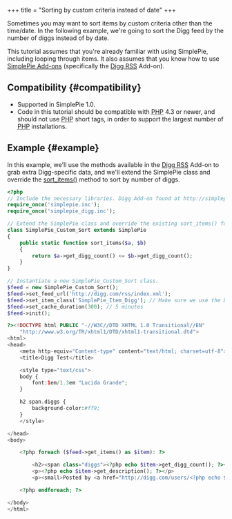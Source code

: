 +++
title = "Sorting by custom criteria instead of date"
+++

Sometimes you may want to sort items by custom criteria other than the time/date. In the following example, we're going to sort the Digg feed by the number of diggs instead of by date.

<div class="warning">

This tutorial assumes that you're already familiar with using SimplePie, including looping through items. It also assumes that you know how to use [SimplePie Add-ons](@/wiki/addons/_index.md) (specifically the [Digg RSS](@/wiki/addons/digg.md) Add-on).

</div>

## Compatibility {#compatibility}

- Supported in SimplePie 1.0.
- Code in this tutorial should be compatible with <abbr title="Hypertext Preprocessor">PHP</abbr> 4.3 or newer, and should not use <abbr title="Hypertext Preprocessor">PHP</abbr> short tags, in order to support the largest number of <abbr title="Hypertext Preprocessor">PHP</abbr> installations.

## Example {#example}

In this example, we'll use the methods available in the [Digg RSS](@/wiki/addons/digg.md) Add-on to grab extra Digg-specific data, and we'll extend the SimplePie class and override the [sort_items()](@/wiki/reference/simplepie/sort_items.md) method to sort by number of diggs.

```php
<?php
// Include the necessary libraries. Digg Add-on found at http://simplepie.org/wiki/addons/digg
require_once('simplepie.inc');
require_once('simplepie_digg.inc');

// Extend the SimplePie class and override the existing sort_items() function with our own.
class SimplePie_Custom_Sort extends SimplePie
{
    public static function sort_items($a, $b)
    {
        return $a->get_digg_count() <= $b->get_digg_count();
    }
}

// Instantiate a new SimplePie_Custom_Sort class.
$feed = new SimplePie_Custom_Sort();
$feed->set_feed_url('http://digg.com/rss/index.xml');
$feed->set_item_class('SimplePie_Item_Digg'); // Make sure we use the Digg Add-on
$feed->set_cache_duration(300); // 5 minutes
$feed->init();

?><!DOCTYPE html PUBLIC "-//W3C//DTD XHTML 1.0 Transitional//EN"
    "http://www.w3.org/TR/xhtml1/DTD/xhtml1-transitional.dtd">
<html>
<head>
    <meta http-equiv="Content-type" content="text/html; charset=utf-8">
    <title>Digg Test</title>

    <style type="text/css">
    body {
        font:1em/1.3em "Lucida Grande";
    }

    h2 span.diggs {
        background-color:#ff9;
    }
    </style>

</head>
<body>

    <?php foreach ($feed->get_items() as $item): ?>

        <h2><span class="diggs"><?php echo $item->get_digg_count(); ?></span> <a href="<?php echo $item->get_permalink(); ?>"><?php echo $item->get_title(); ?></a></h2>
        <p><?php echo $item->get_description(); ?></p>
        <p><small>Posted by <a href="http://digg.com/users/<?php echo $item->get_submitter_username(); ?>"><?php echo $item->get_submitter_username(); ?></a> on <?php echo $item->get_date(); ?></small></p>

    <?php endforeach; ?>

</body>
</html>
```
